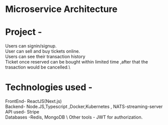 # Microservice Architecture 
# Project - 
Users can signin/signup.\
User can sell and buy tickets online.\
Users can see their transaction history\
Ticket once reserved can be bought within limited time ,after that the trasaction would be cancelled.\
# Technologies used - 
FrontEnd- ReactJS(Next.js) \
Backend- Node.JS,Typescript ,Docker,Kubernetes , NATS-streaming-server\
API used- Stripe \
Databases -Redis, MongoDB \ 
Other tools -  JWT for authorization.

